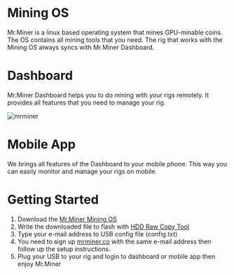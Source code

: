 # Mining OS
Mr.Miner is a linux based operating system that mines GPU-minable coins. The OS contains all mining tools that you need. The rig that works with the Mining OS always syncs with Mr.Miner Dashboard.

# Dashboard
Mr.Miner Dashboard helps you to do mining with your rigs remotely. It provides all features that you need to manage your rig.

![mrminer](https://mrminer.co/frontend/images/mrm/dashboard.png)

# Mobile App
We brings all features of the Dashboard to your mobile phone. This way you can easily monitor and manage your rigs on mobile.

# Getting Started
1. Download the [Mr.Miner Mining OS](https://drive.google.com/drive/u/3/folders/17mef-_J5xwftBeDaLkXxQufaYp2EmtnM)
2. Write the downloaded file to flash with [HDD Raw Copy Tool](http://hddguru.com/software/HDD-Raw-Copy-Tool/HDDRawCopy1.10Portable.exe)
3. Type your e-mail address to USB config file (config.txt)
4. You need to sign up [mrminer.co](https://mrminer.co) with the same e-mail address then follow up the setup instructions.
5. Plug your USB to your rig and login to dashboard or mobile app then enjoy Mr.Miner
